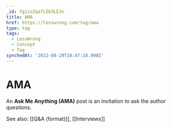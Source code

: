 ```yaml
---
_id: YgizoZqa7LEb3LEJn
title: AMA
href: https://lesswrong.com/tag/ama
type: tag
tags:
  - LessWrong
  - Concept
  - Tag
synchedAt: '2022-08-29T10:47:18.990Z'
---
```

# AMA

An **Ask Me Anything (AMA)** post is an invitation to ask the author questions. 

See also: [[Q&A (format)]], [[Interviews]]